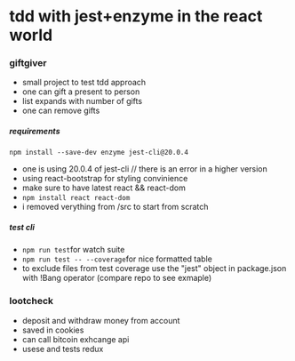 # tdd with jest+enzyme in the react world

### giftgiver
- small project to test tdd approach
- one can gift a present to person
- list expands with number of gifts
- one can remove gifts
##### requirements
```npm install --save-dev enzyme jest-cli@20.0.4```
- one is using 20.0.4 of jest-cli // there is an error in a higher version
- using react-bootstrap for styling convinience
- make sure to have latest react && react-dom
- ```npm install react react-dom```
- i removed verything from /src to start from scratch
##### test cli
- ```npm run test```for watch suite
- ```npm run test -- --coverage```for nice formatted table
- to exclude files from test coverage use the "jest" object in package.json with !Bang operator (compare repo to see exmaple)

### lootcheck
- deposit and withdraw money from account
- saved in cookies
- can call bitcoin exhcange api
- usese and tests redux
